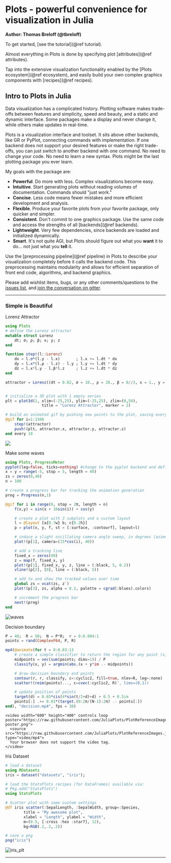 
# Plots - powerful convenience for visualization in Julia

**Author: Thomas Breloff (@tbreloff)**

To get started, [see the tutorial](@ref tutorial).

Almost everything in Plots is done by specifying plot [attributes](@ref attributes).

Tap into the extensive visualization functionality enabled by the [Plots ecosystem](@ref ecosystem), and easily build your own complex graphics components with [recipes](@ref recipes).


## Intro to Plots in Julia

Data visualization has a complicated history.  Plotting software makes trade-offs between features and simplicity, speed and beauty, and a static and dynamic interface. Some packages make a display and never change it, while others make updates in real-time.

Plots is a visualization interface and toolset. It sits above other backends, like GR or PyPlot, connecting commands with implementation. If one backend does not support your desired features or make the right trade-offs, you can just switch to another backend with one command. No need to change your code. No need to learn a new syntax. Plots might be the last plotting package you ever learn.

My goals with the package are:

- **Powerful**.  Do more with less. Complex visualizations become easy.
- **Intuitive**.  Start generating plots without reading volumes of documentation. Commands should "just work."
- **Concise**.  Less code means fewer mistakes and more efficient development and analysis.
- **Flexible**.  Produce your favorite plots from your favorite package, only quicker and simpler.
- **Consistent**.  Don't commit to one graphics package. Use the same code and access the strengths of all [backends](@ref backends).
- **Lightweight**.  Very few dependencies, since backends are loaded and initialized dynamically.
- **Smart**.  It's not quite AGI, but Plots should figure out what you **want** it to do... not just what you **tell** it.

Use the [preprocessing pipeline](@ref pipeline) in Plots to describe your visualization completely before it calls the backend code.  This preprocessing maintains modularity and allows for efficient separation of front end code, algorithms, and backend graphics.

Please add wishlist items, bugs, or any other comments/questions to the [issues list](https://github.com/tbreloff/Plots.jl/issues), and [join the conversation on gitter](https://gitter.im/tbreloff/Plots.jl).

---

### Simple is Beautiful

Lorenz Attractor

```julia
using Plots
# define the Lorenz attractor
mutable struct Lorenz
    dt; σ; ρ; β; x; y; z
end

function step!(l::Lorenz)
    dx = l.σ*(l.y - l.x)       ; l.x += l.dt * dx
    dy = l.x*(l.ρ - l.z) - l.y ; l.y += l.dt * dy
    dz = l.x*l.y - l.β*l.z     ; l.z += l.dt * dz
end

attractor = Lorenz((dt = 0.02, σ = 10., ρ = 28., β = 8//3, x = 1., y = 1., z = 1.)...)


# initialize a 3D plot with 1 empty series
plt = plot3d(1, xlim=(-25,25), ylim=(-25,25), zlim=(0,50),
                title = "Lorenz Attractor", marker = 2)

# build an animated gif by pushing new points to the plot, saving every 10th frame
@gif for i=1:1500
    step!(attractor)
    push!(plt, attractor.x, attractor.y, attractor.z)
end every 10
```

![](https://raw.githubusercontent.com/JuliaPlots/PlotReferenceImages.jl/master/PlotDocs/index/lorenz_attractor.gif)

Make some waves

```julia
using Plots, ProgressMeter
pyplot(leg=false, ticks=nothing) #change to the pyplot backend and define some defaults
x = y = range(-5, stop = 5, length = 40)
zs = zeros(0,40)
n = 100

# create a progress bar for tracking the animation generation
prog = Progress(n,1)

@gif for i in range(0, stop = 2π, length = n)
    f(x,y) = sin(x + 10sin(i)) + cos(y)

    # create a plot with 3 subplots and a custom layout
    l = @layout [a{0.7w} b; c{0.2h}]
    p = plot(x, y, f, st = [:surface, :contourf], layout=l)

    # induce a slight oscillating camera angle sweep, in degrees (azimuth, altitude)
    plot!(p[1], camera=(15*cos(i), 40))

    # add a tracking line
    fixed_x = zeros(40)
    z = map(f, fixed_x, y)
    plot!(p[1], fixed_x, y, z, line = (:black, 5, 0.2))
    vline!(p[2], [0], line = (:black, 5))

    # add to and show the tracked values over time
    global zs = vcat(zs, z')
    plot!(p[3], zs, alpha = 0.2, palette = cgrad(:blues).colors)

    # increment the progress bar
    next!(prog)
end
```

![waves](https://raw.githubusercontent.com/JuliaPlots/PlotReferenceImages.jl/master/PlotDocs/index/waves.gif)

Decision boundary

```julia
P = 40;  R = 50;  N = P*R;  r = 0:0.004:1
points = rand(ComplexF64, P, R)

mp4(@animate(for t = 0:0.03:13
    # create a simple classifier to return the region for any point (x, y)
    midpoints = vec(sum(points; dims=1)) / P
    classify(x, y) = argmin(abs.(x + y*im .- midpoints))

    # draw decision boundary and points
    contour(r, r, classify, c=:cyclic2, fill=true, nlev=R, leg=:none)
    scatter!(reim(points)..., c=cvec(:cyclic2, R)', lims=(0,1))

    # update position of points
    target(d) = 0.65*cis(4*sin(t/2+d)+d) + 0.5 + 0.5im
    points[:] .+= 0.01*(target.(0:2π/(N-1):2π) .- points[:])
end), "decision.mp4", fps = 30)
```

```@raw html
<video width="600" height="400" controls loop poster="https://raw.githubusercontent.com/JuliaPlots/PlotReferenceImages.jl/master/PlotDocs/index/decision-poster.png">
  <source src="https://raw.githubusercontent.com/JuliaPlots/PlotReferenceImages.jl/master/PlotDocs/index/decision.mp4" type="video/mp4">
  Your browser does not support the video tag.
</video>
```

Iris Dataset

```julia
# load a dataset
using RDatasets
iris = dataset("datasets", "iris");

# load the StatsPlots recipes (for DataFrames) available via:
# Pkg.add("StatsPlots")
using StatsPlots

# Scatter plot with some custom settings
@df iris scatter(:SepalLength, :SepalWidth, group=:Species,
        title = "My awesome plot",
        xlabel = "Length", ylabel = "Width",
        m=(0.5, [:cross :hex :star7], 12),
        bg=RGB(.2,.2,.2))

# save a png
png("iris")
```

![iris_plt](https://raw.githubusercontent.com/JuliaPlots/PlotReferenceImages.jl/master/PlotDocs/index/iris.png)

---
